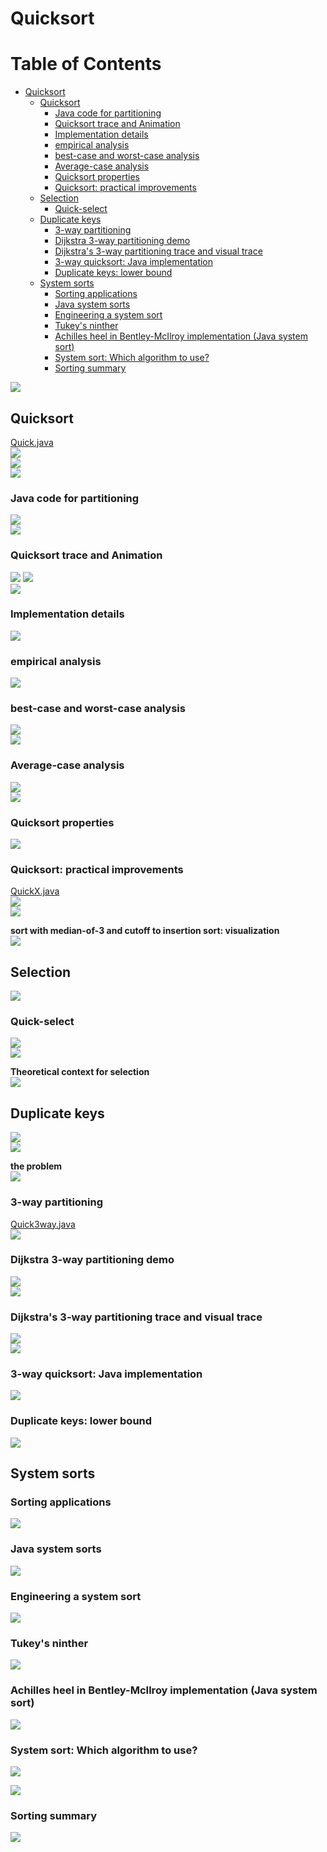 # Quicksort
Table of Contents
=================

   * [Quicksort](#quicksort)
      * [Quicksort](#quicksort-1)
         * [Java code for partitioning](#java-code-for-partitioning)
         * [Quicksort trace and Animation](#quicksort-trace-and-animation)
         * [Implementation details](#implementation-details)
         * [empirical analysis](#empirical-analysis)
         * [best-case and worst-case analysis](#best-case-and-worst-case-analysis)
         * [Average-case analysis](#average-case-analysis)
         * [Quicksort properties](#quicksort-properties)
         * [Quicksort: practical improvements](#quicksort-practical-improvements)
      * [Selection](#selection)
         * [Quick-select](#quick-select)
      * [Duplicate keys](#duplicate-keys)
         * [3-way partitioning](#3-way-partitioning)
         * [Dijkstra 3-way partitioning demo](#dijkstra-3-way-partitioning-demo)
         * [Dijkstra's 3-way partitioning trace and visual trace](#dijkstras-3-way-partitioning-trace-and-visual-trace)
         * [3-way quicksort: Java implementation](#3-way-quicksort-java-implementation)
         * [Duplicate keys: lower bound](#duplicate-keys-lower-bound)
      * [System sorts](#system-sorts)
         * [Sorting applications](#sorting-applications)
         * [Java system sorts](#java-system-sorts)
         * [Engineering a system sort](#engineering-a-system-sort)
         * [Tukey's ninther](#tukeys-ninther)
         * [Achilles heel in Bentley-McIlroy implementation (Java system sort)](#achilles-heel-in-bentley-mcilroy-implementation-java-system-sort)
         * [System sort: Which algorithm to use?](#system-sort-which-algorithm-to-use)
         * [Sorting summary](#sorting-summary)
         
![](media/14858486968970.jpg)

## Quicksort
[Quick.java](../java/src/main/java/com/linbo/algs/sortings/Quick.java)<br>
![](media/14858488006458.jpg)<br>
![](media/14858488114593.jpg)<br>
![](media/14858488209815.jpg)<br>

### Java code for partitioning![](media/14858490392229.jpg)<br>
![](media/14858490594994.jpg)<br>

### Quicksort trace and Animation
![](media/quick-sort_random.gif)
![](media/quick-sort_nearly-sorted.gif)<br>
![](media/14858491675250.jpg)

### Implementation details
![](media/14858494882511.jpg)

### empirical analysis
![](media/14858495123896.jpg)

### best-case and worst-case analysis
![](media/14858496413799.jpg)<br>
![](media/14858496520129.jpg)

### Average-case analysis
![](media/14858497109854.jpg)<br>
![](media/14858497213536.jpg)

### Quicksort properties
![](media/14858501722521.jpg)

### Quicksort: practical improvements
[QuickX.java](https://github.com/kevin-wayne/algs4/blob/master/src/main/java/edu/princeton/cs/algs4/QuickX.java)<br>
![](media/14858502210451.jpg)<br>
![](media/14858502885022.jpg)

**sort with median-of-3 and cutoff to insertion sort: visualization**<br>
![](media/14858503422165.jpg)

## Selection
![](media/14858508191488.jpg)

### Quick-select
![](media/14858508904461.jpg)<br>
![](media/14858509589622.jpg)

**Theoretical context for selection**<br>
![](media/14858510641248.jpg)

## Duplicate keys
![](media/14858511547141.jpg)<br>
![](media/14858511672669.jpg)

**the problem**<br>
![](media/14858512269427.jpg)

### 3-way partitioning
[Quick3way.java](../java/src/main/java/com/linbo/algs/sortings/Quick3way.java)<br>
![](media/14858513073911.jpg)

### Dijkstra 3-way partitioning demo
![](media/14858513803516.jpg)<br>
![](media/14858514535433.jpg)

### Dijkstra's 3-way partitioning trace and visual trace
![](media/14858522649651.jpg)<br>
![](media/14858523186183.jpg)

### 3-way quicksort: Java implementation
![](media/14858523355974.jpg)

### Duplicate keys: lower bound
![](media/14858523905363.jpg)

## System sorts
### Sorting applications
![](media/14858534685801.jpg)

### Java system sorts
![](media/14858534940481.jpg)

### Engineering a system sort
![](media/14858537122311.jpg)

### Tukey's ninther
![](media/14858537428608.jpg)

### Achilles heel in Bentley-McIlroy implementation (Java system sort)
![](media/14858538139767.jpg)

### System sort: Which algorithm to use?
![](media/14858538613278.jpg)

![](media/14858538989579.jpg)

### Sorting summary
![](media/14858539444533.jpg)


